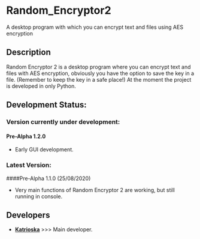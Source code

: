 # Random_Encryptor2
A desktop program with which you can encrypt text and files using AES encryption

## Description
Random Encryptor 2 is a desktop program where you can encrypt text and files with AES encryption, obviously you have the option to save the key in a file. (Remember to keep the key in a safe place!)
At the moment the project is developed in only Python.

## Development Status:
### Version currently under development: 
#### Pre-Alpha 1.2.0
* Early GUI development.


### Latest Version: 
####Pre-Alpha 1.1.0 (25/08/2020)
* Very main functions of Random Encryptor 2 are working, but still running in console.

## Developers
* **[Katrioska](https://github.com/Katrioska)** >>> Main developer.

